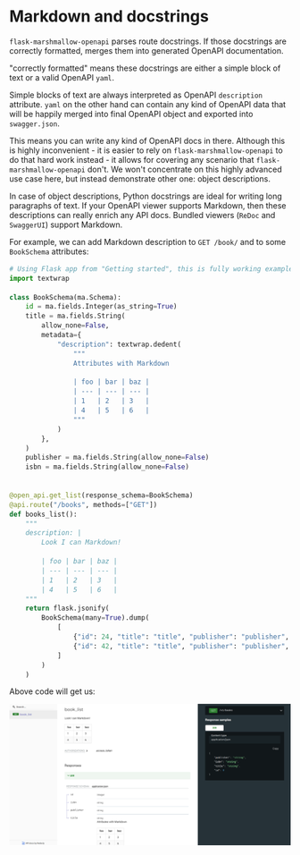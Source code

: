 # Markdown and docstrings

`flask-marshmallow-openapi` parses route docstrings. If those docstrings are correctly
formatted, merges them into generated OpenAPI documentation.

"correctly formatted" means these docstrings are either a simple block of text or a
valid OpenAPI `yaml`.

Simple blocks of text are always interpreted as OpenAPI `description` attribute. `yaml`
on the other hand can contain any kind of OpenAPI data that will be happily merged into
final OpenAPI object and exported into `swagger.json`.

This means you can write any kind of OpenAPI docs in there. Although this is highly
inconvenient - it is easier to rely on `flask-marshmallow-openapi` to do that hard work
instead - it allows for covering any scenario that `flask-marshmallow-openapi` don't.
We won't concentrate on this highly advanced use case here, but instead demonstrate
other one: object descriptions.

In case of object descriptions, Python docstrings are ideal for writing long paragraphs
of text. If your OpenAPI viewer supports Markdown, then these descriptions can really
enrich any API docs. Bundled viewers (`ReDoc` and `SwaggerUI`) support Markdown.

For example, we can add Markdown description to `GET /book/` and to some `BookSchema`
attributes:

```py
# Using Flask app from "Getting started", this is fully working example
import textwrap

class BookSchema(ma.Schema):
    id = ma.fields.Integer(as_string=True)
    title = ma.fields.String(
        allow_none=False,
        metadata={
            "description": textwrap.dedent(
                """
                Attributes with Markdown

                | foo | bar | baz |
                | --- | --- | --- |
                | 1   | 2   | 3   |
                | 4   | 5   | 6   |
                """
            )
        },
    )
    publisher = ma.fields.String(allow_none=False)
    isbn = ma.fields.String(allow_none=False)


@open_api.get_list(response_schema=BookSchema)
@api.route("/books", methods=["GET"])
def books_list():
    """
    description: |
        Look I can Markdown!

        | foo | bar | baz |
        | --- | --- | --- |
        | 1   | 2   | 3   |
        | 4   | 5   | 6   |
    """
    return flask.jsonify(
        BookSchema(many=True).dump(
            [
                {"id": 24, "title": "title", "publisher": "publisher", "isbn": "isbn"},
                {"id": 42, "title": "title", "publisher": "publisher", "isbn": "isbn"},
            ]
        )
    )
```

Above code will get us:

![ReDoc](./img/markdown_in_description.png "ReDoc - with markdown")
